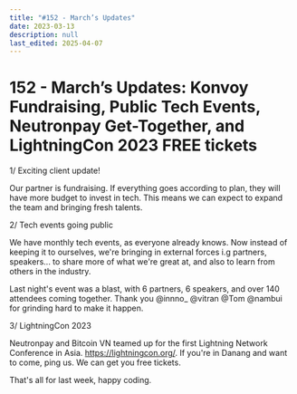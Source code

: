 ```yaml
---
title: "#152 - March’s Updates"
date: 2023-03-13
description: null
last_edited: 2025-04-07
---
```


# 152 - March’s Updates: Konvoy Fundraising, Public Tech Events, Neutronpay Get-Together, and LightningCon 2023 FREE tickets

1/ Exciting client update!

Our partner is fundraising. If everything goes according to plan, they will have more budget to invest in tech. This means we can expect to expand the team and bringing fresh talents.

2/ Tech events going public

We have monthly tech events, as everyone already knows. Now instead of keeping it to ourselves, we're bringing in external forces i.g partners, speakers... to share more of what we're great at, and also to learn from others in the industry.

Last night's event was a blast, with 6 partners, 6 speakers, and over 140 attendees coming together. Thank you @innno\_ @vitran @Tom @nambui for grinding hard to make it happen.

3/ LightningCon 2023

Neutronpay and Bitcoin VN teamed up for the first Lightning Network Conference in Asia. <https://lightningcon.org/>. If you're in Danang and want to come, ping us. We can get you free tickets.

That's all for last week, happy coding.
